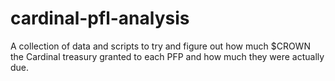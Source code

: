 # cardinal-pfl-analysis
A collection of data and scripts to try and figure out how much $CROWN the Cardinal treasury granted to each PFP and how much they were actually due.
